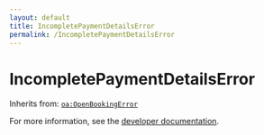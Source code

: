 ```yaml
---
layout: default
title: IncompletePaymentDetailsError
permalink: /IncompletePaymentDetailsError
---
```


# IncompletePaymentDetailsError


Inherits from: [`oa:OpenBookingError`](https://openactive.io/OpenBookingError)

For more information, see the [developer documentation](https://developer.openactive.io/data-model/types/).